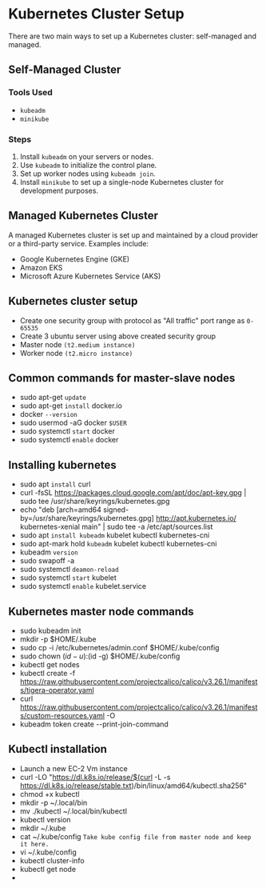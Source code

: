 # Kubernetes Cluster Setup

There are two main ways to set up a Kubernetes cluster: self-managed and managed.

## Self-Managed Cluster

### Tools Used
- `kubeadm`
- `minikube`

### Steps
1. Install `kubeadm` on your servers or nodes.
2. Use `kubeadm` to initialize the control plane.
3. Set up worker nodes using `kubeadm join`.
4. Install `minikube` to set up a single-node Kubernetes cluster for development purposes.

## Managed Kubernetes Cluster

A managed Kubernetes cluster is set up and maintained by a cloud provider or a third-party service. Examples include:
- Google Kubernetes Engine (GKE)
- Amazon EKS
- Microsoft Azure Kubernetes Service (AKS)

## Kubernetes cluster setup

- Create one security group with protocol as "All traffic" port range as `0-65535`
- Create 3 ubuntu server using above created security group
- Master node `(t2.medium instance)`
- Worker node `(t2.micro instance)`

## Common commands for master-slave nodes

- sudo apt-get `update`
- sudo apt-get `install` docker.io
- docker `--version`
- sudo usermod -aG docker `$USER`
- sudo systemctl `start` docker
- sudo systemctl `enable` docker

## Installing kubernetes

- sudo apt `install` curl
- curl -fsSL https://packages.cloud.google.com/apt/doc/apt-key.gpg | sudo tee /usr/share/keyrings/kubernetes.gpg
- echo "deb [arch=amd64 signed-by=/usr/share/keyrings/kubernetes.gpg] http://apt.kubernetes.io/ kubernetes-xenial main" | sudo tee -a /etc/apt/sources.list
- sudo apt `install kubeadm` kubelet kubectl kubernetes-cni
- sudo apt-mark hold `kubeadm` kubelet kubectl kubernetes-cni
- kubeadm `version`
- sudo swapoff -a
- sudo systemctl `deamon-reload`
- sudo systemctl `start` kubelet
- sudo systemctl `enable` kubelet.service

## Kubernetes master node commands
- sudo kubeadm init
- mkdir -p $HOME/.kube
- sudo cp -i /etc/kubernetes/admin.conf $HOME/.kube/config
- sudo chown $(id -u):$(id -g) $HOME/.kube/config
- kubectl get nodes
- kubectl create -f https://raw.githubusercontent.com/projectcalico/calico/v3.26.1/manifests/tigera-operator.yaml
- curl https://raw.githubusercontent.com/projectcalico/calico/v3.26.1/manifests/custom-resources.yaml -O
- kubeadm token create --print-join-command

## Kubectl installation

- Launch a new EC-2 Vm instance
- curl -LO "https://dl.k8s.io/release/$(curl -L -s https://dl.k8s.io/release/stable.txt)/bin/linux/amd64/kubectl.sha256"
- chmod +x kubectl
- mkdir -p ~/.local/bin
- mv ./kubectl ~/.local/bin/kubectl
- kubectl version
- mkdir ~/.kube
- cat ~/.kube/config `Take kube config file from master node and keep it here.`
- vi ~/.kube/config
- kubectl cluster-info
- kubectl get node
- 
